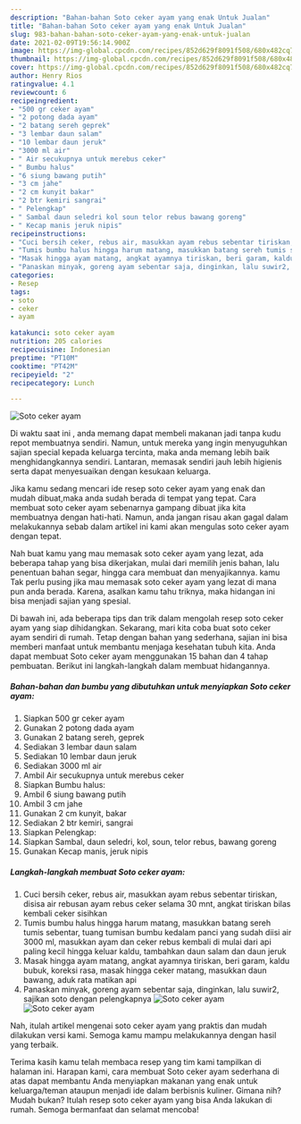 ```yaml
---
description: "Bahan-bahan Soto ceker ayam yang enak Untuk Jualan"
title: "Bahan-bahan Soto ceker ayam yang enak Untuk Jualan"
slug: 983-bahan-bahan-soto-ceker-ayam-yang-enak-untuk-jualan
date: 2021-02-09T19:56:14.900Z
image: https://img-global.cpcdn.com/recipes/852d629f8091f508/680x482cq70/soto-ceker-ayam-foto-resep-utama.jpg
thumbnail: https://img-global.cpcdn.com/recipes/852d629f8091f508/680x482cq70/soto-ceker-ayam-foto-resep-utama.jpg
cover: https://img-global.cpcdn.com/recipes/852d629f8091f508/680x482cq70/soto-ceker-ayam-foto-resep-utama.jpg
author: Henry Rios
ratingvalue: 4.1
reviewcount: 6
recipeingredient:
- "500 gr ceker ayam"
- "2 potong dada ayam"
- "2 batang sereh geprek"
- "3 lembar daun salam"
- "10 lembar daun jeruk"
- "3000 ml air"
- " Air secukupnya untuk merebus ceker"
- " Bumbu halus"
- "6 siung bawang putih"
- "3 cm jahe"
- "2 cm kunyit bakar"
- "2 btr kemiri sangrai"
- " Pelengkap"
- " Sambal daun seledri kol soun telor rebus bawang goreng"
- " Kecap manis jeruk nipis"
recipeinstructions:
- "Cuci bersih ceker, rebus air, masukkan ayam rebus sebentar tiriskan, disisa air rebusan ayam rebus ceker selama 30 mnt, angkat tiriskan bilas kembali ceker sisihkan"
- "Tumis bumbu halus hingga harum matang, masukkan batang sereh tumis sebentar, tuang tumisan bumbu kedalam panci yang sudah diisi air 3000 ml, masukkan ayam dan ceker rebus kembali di mulai dari api paling kecil hingga keluar kaldu, tambahkan daun salam dan daun jeruk"
- "Masak hingga ayam matang, angkat ayamnya tiriskan, beri garam, kaldu bubuk, koreksi rasa, masak hingga ceker matang, masukkan daun bawang, aduk rata matikan api"
- "Panaskan minyak, goreng ayam sebentar saja, dinginkan, lalu suwir2, sajikan soto dengan pelengkapnya"
categories:
- Resep
tags:
- soto
- ceker
- ayam

katakunci: soto ceker ayam 
nutrition: 205 calories
recipecuisine: Indonesian
preptime: "PT10M"
cooktime: "PT42M"
recipeyield: "2"
recipecategory: Lunch

---
```



![Soto ceker ayam](https://img-global.cpcdn.com/recipes/852d629f8091f508/680x482cq70/soto-ceker-ayam-foto-resep-utama.jpg)

Di waktu  saat ini , anda memang dapat membeli makanan jadi tanpa kudu repot membuatnya sendiri. Namun, untuk mereka yang ingin menyuguhkan sajian special kepada keluarga tercinta, maka anda memang lebih baik menghidangkannya sendiri. Lantaran, memasak sendiri jauh lebih higienis serta dapat menyesuaikan dengan kesukaan keluarga.

Jika kamu sedang mencari ide resep soto ceker ayam yang enak dan mudah dibuat,maka anda sudah berada di tempat yang tepat. Cara membuat soto ceker ayam  sebenarnya gampang dibuat jika kita membuatnya dengan hati-hati. Namun, anda jangan risau akan gagal dalam melakukannya 
sebab dalam artikel ini kami akan mengulas soto ceker ayam dengan tepat.  



Nah buat kamu yang mau memasak soto ceker ayam yang lezat, ada beberapa tahap yang bisa dikerjakan, mulai dari memilih jenis bahan, lalu penentuan bahan segar, hingga cara membuat dan menyajikannya. kamu Tak perlu pusing jika mau memasak soto ceker ayam yang lezat di mana pun anda berada. Karena, asalkan kamu  tahu triknya, maka hidangan ini bisa menjadi sajian yang spesial.

Di bawah ini, ada beberapa tips dan trik dalam mengolah resep soto ceker ayam yang siap dihidangkan. Sekarang, mari kita coba buat soto ceker ayam sendiri di rumah. Tetap dengan bahan yang sederhana, sajian ini bisa memberi manfaat untuk membantu menjaga kesehatan tubuh kita. Anda dapat membuat Soto ceker ayam menggunakan 15 bahan dan 4 tahap pembuatan. Berikut ini langkah-langkah dalam membuat hidangannya.

<!--inarticleads1-->

##### Bahan-bahan dan bumbu yang dibutuhkan untuk menyiapkan Soto ceker ayam:

1. Siapkan 500 gr ceker ayam
1. Gunakan 2 potong dada ayam
1. Gunakan 2 batang sereh, geprek
1. Sediakan 3 lembar daun salam
1. Sediakan 10 lembar daun jeruk
1. Sediakan 3000 ml air
1. Ambil  Air secukupnya untuk merebus ceker
1. Siapkan  Bumbu halus:
1. Ambil 6 siung bawang putih
1. Ambil 3 cm jahe
1. Gunakan 2 cm kunyit, bakar
1. Sediakan 2 btr kemiri, sangrai
1. Siapkan  Pelengkap:
1. Siapkan  Sambal, daun seledri, kol, soun, telor rebus, bawang goreng
1. Gunakan  Kecap manis, jeruk nipis




<!--inarticleads2-->

##### Langkah-langkah membuat Soto ceker ayam:

1. Cuci bersih ceker, rebus air, masukkan ayam rebus sebentar tiriskan, disisa air rebusan ayam rebus ceker selama 30 mnt, angkat tiriskan bilas kembali ceker sisihkan
1. Tumis bumbu halus hingga harum matang, masukkan batang sereh tumis sebentar, tuang tumisan bumbu kedalam panci yang sudah diisi air 3000 ml, masukkan ayam dan ceker rebus kembali di mulai dari api paling kecil hingga keluar kaldu, tambahkan daun salam dan daun jeruk
1. Masak hingga ayam matang, angkat ayamnya tiriskan, beri garam, kaldu bubuk, koreksi rasa, masak hingga ceker matang, masukkan daun bawang, aduk rata matikan api
1. Panaskan minyak, goreng ayam sebentar saja, dinginkan, lalu suwir2, sajikan soto dengan pelengkapnya
<img src="//assets-global.cpcdn.com/assets/icons/button_play-2c75c40dde080a61004c1f40b05d8f140eaff45d7e9e6481dc71c63d2e7c4909.png" alt="Soto ceker ayam"><img src="//assets-global.cpcdn.com/assets/icons/button_play-2c75c40dde080a61004c1f40b05d8f140eaff45d7e9e6481dc71c63d2e7c4909.png" alt="Soto ceker ayam">



Nah, itulah artikel mengenai  soto ceker ayam  yang praktis dan mudah dilakukan versi kami. Semoga kamu mampu melakukannya dengan hasil yang terbaik. 

Terima kasih kamu telah membaca resep yang tim kami tampilkan di halaman ini. Harapan kami, cara membuat  Soto ceker ayam sederhana di atas dapat membantu Anda menyiapkan makanan yang enak untuk keluarga/teman ataupun menjadi ide dalam berbisnis kuliner. Gimana nih? Mudah bukan? Itulah resep soto ceker ayam yang bisa Anda lakukan di rumah. Semoga bermanfaat dan selamat mencoba!

